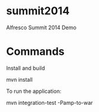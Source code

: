 summit2014
==========

Alfresco Summit 2014 Demo


Commands
========

Install and build

mvn install

To run the application:

mvn integration-test -Pamp-to-war


